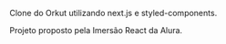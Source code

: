 Clone do Orkut utilizando next.js e styled-components.

Projeto proposto pela Imersão React da Alura.
